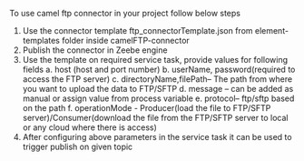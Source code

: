 To use camel ftp connector in your project follow below steps

1.	Use the connector template ftp_connectorTemplate.json from element-templates folder inside camelFTP-connector
2.	Publish the connector in Zeebe engine
3.	Use the template on required service task, provide values for following fields
	a.	host (host and port number)
	b.	userName, password(required to access the FTP server)
	c.	directoryName,filePath– The path from where you want to upload the data to FTP/SFTP
	d.	message – can be added as manual or assign value from process variable 
	e.	protocol– ftp/sftp based on the path
	f. 	operationMode - Producer(load the file to FTP/SFTP server)/Consumer(download the file from the FTP/SFTP server to local or any cloud where there is access)
4.	After configuring above parameters in the service task it can be used to trigger publish on given topic
